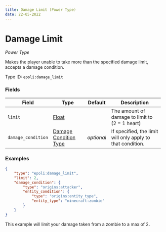 ```yaml
---
title: Damage Limit (Power Type)
date: 22-05-2022
---
```

# Damage Limit
_Power Type_

Makes the player unable to take more than the specified damage limit, accepts a damage condition.

Type ID: `epoli:damage_limit`


### Fields
Field  | Type | Default | Description
-------|------|---------|-------------
`limit` | [Float](float.md) | | The amount of damage to limit to (2 = 1 heart)
`damage_condition` | [Damage Condition Type](https://origins.readthedocs.io/en/latest/types/damage_condition_types/#damage_condition_types) | _optional_ | If specified, the limit will only apply to that condition.

### Examples

```json
{
	"type": "epoli:damage_limit",
	"limit": 2,
	"damage_condition": {
		"type": "origins:attacker",
		"entity_condition": {
			"type": "origins:entity_type",
			"entity_type": "minecraft:zombie"
		}
	}
}
```
This example will limit your damage taken from a zombie to a max of 2.
